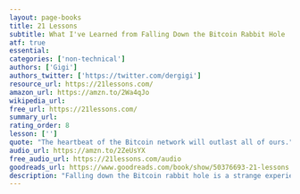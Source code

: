 ```yaml
---
layout: page-books
title: 21 Lessons
subtitle: What I've Learned from Falling Down the Bitcoin Rabbit Hole
atf: true
essential: 
categories: ['non-technical']
authors: ['Gigi']
authors_twitter: ['https://twitter.com/dergigi']
resource_url: https://21lessons.com/
amazon_url: https://amzn.to/2Wa4qJo
wikipedia_url: 
free_url: https://21lessons.com/
summary_url: 
rating_order: 8
lesson: ['']
quote: "The heartbeat of the Bitcoin network will outlast all of ours."
audio_url: https://amzn.to/2ZeUsYX
free_audio_url: https://21lessons.com/audio
goodreads_url: https://www.goodreads.com/book/show/50376693-21-lessons
description: "Falling down the Bitcoin rabbit hole is a strange experience. Like many others, I feel like I have learned more in the last couple of years studying Bitcoin than I have during two decades of formal education. The following lessons are a distillation of what I’ve learned. Bitcoin is an inexhaustible teacher, which is why I do not claim that these lessons are all-encompassing or complete. They are a reflection of my personal journey down the rabbit hole. There are many more lessons to be learned, and every person will learn something different from entering the world of Bitcoin. I hope that you will find these lessons useful and that the process of learning them by reading won’t be as arduous and painful as learning them firsthand. "
---
```

